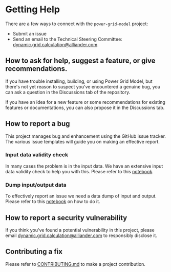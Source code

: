 <!--
SPDX-FileCopyrightText: 2022 Contributors to the Power Grid Model project <dynamic.grid.calculation@alliander.com>

SPDX-License-Identifier: MPL-2.0
-->

# Getting Help

There are a few ways to connect with the `power-grid-model` project:

* Submit an issue
* Send an email to the Technical Steering Committee: <dynamic.grid.calculation@alliander.com>.

## How to ask for help, suggest a feature, or give recommendations.

If you have trouble installing, building, or using Power Grid Model, 
but there's not yet reason to suspect you've encountered a genuine bug,
you can ask a question in the Discussions tab of the repository.

If you have an idea for a new feature or some recommendations for existing features or documentations, 
you can also propose it in the Discussions tab.

## How to report a bug

This project manages bug and enhancement using the GitHub issue tracker. 
The various issue templates will guide you on making an effective report.

### Input data validity check

In many cases the problem is in the input data. 
We have an extensive input data validity check to help you with this.
Please refer to this [notebook](docs/examples/Validation%20Examples.ipynb).

### Dump input/output data

To effectively report an issue we need a data dump of input and output.
Please refer to this [notebook](docs/examples/Make%20Test%20Dataset.ipynb) on how to do it.

## How to report a security vulnerability

If you think you've found a potential vulnerability in this project, please
email <dynamic.grid.calculation@alliander.com> to responsibly disclose it.

## Contributing a fix

Please refer to [CONTRIBUTING.md](CONTRIBUTING.md) to make a project contribution.
